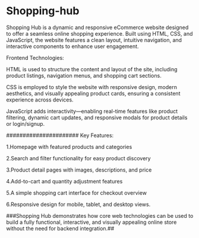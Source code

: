 # Shopping-hub

Shopping Hub is a dynamic and responsive eCommerce website designed to offer a seamless online shopping experience. Built using HTML, CSS, and JavaScript, the website features a clean layout, intuitive navigation, and interactive components to enhance user engagement.

Frontend Technologies:

HTML is used to structure the content and layout of the site, including product listings, navigation menus, and shopping cart sections.

CSS is employed to style the website with responsive design, modern aesthetics, and visually appealing product cards, ensuring a consistent experience across devices.

JavaScript adds interactivity—enabling real-time features like product filtering, dynamic cart updates, and responsive modals for product details or login/signup.

######################
Key Features:

1.Homepage with featured products and categories

2.Search and filter functionality for easy product discovery

3.Product detail pages with images, descriptions, and price

4.Add-to-cart and quantity adjustment features

5.A simple shopping cart interface for checkout overview

6.Responsive design for mobile, tablet, and desktop views.

###Shopping Hub demonstrates how core web technologies can be used to build a fully functional, interactive, and visually appealing online store without the need for backend integration.##


